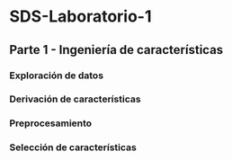 # SDS-Laboratorio-1

## Parte 1 - Ingeniería de características

### Exploración de datos

### Derivación de características

### Preprocesamiento

### Selección de características